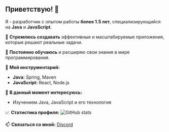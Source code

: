 ## Приветствую! 👋 

Я - разработчик с опытом работы **более 1.5 лет**, специализирующийся на **Java** и **JavaScript**. 

🚀 **Стремлюсь создавать** эффективные и масштабируемые приложения, которые решают реальные задачи. 

🌱 **Постоянно обучаюсь**  и  расширяю свои знания в мире программирования.

🧰 **Мой инструментарий:**
* **Java:** Spring, Maven
* **JavaScript:** React, Node.js

👀 **В данный момент интересуюсь:**
* Изучением Java, JavaScript и его технология

📈 **Статистика профиля:**
![GitHub stats](https://github-readme-stats.vercel.app/api?username=ceuvento&show_icons=true&theme=dark)

📫 **Связаться со мной:** [Discord](https://discord.com/users/1298622039501836350)
